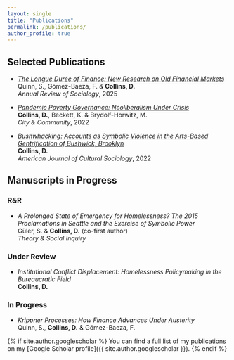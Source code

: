 ```yaml
---
layout: single
title: "Publications"
permalink: /publications/
author_profile: true
---
```


## Selected Publications

- [_The Longue Durée of Finance: New Research on Old Financial Markets_](https://www.annualreviews.org/content/journals/10.1146/annurev-soc-031021-105657)  
  Quinn, S., Gómez-Baeza, F. & **Collins, D.**  
  *Annual Review of Sociology*, 2025

- [_Pandemic Poverty Governance: Neoliberalism Under Crisis_](https://journals.sagepub.com/doi/10.1177/15356841221140078)  
  **Collins, D.**, Beckett, K. & Brydolf-Horwitz, M.  
  *City & Community*, 2022

- [_Bushwhacking: Accounts as Symbolic Violence in the Arts-Based Gentrification of Bushwick, Brooklyn_](https://link.springer.com/article/10.1057/s41290-021-00149-8)  
  **Collins, D.**  
  *American Journal of Cultural Sociology*, 2022

## Manuscripts in Progress

### R&R

- _A Prolonged State of Emergency for Homelessness? The 2015 Proclamations in Seattle and the Exercise of Symbolic Power_<br>
  Güler, S. & **Collins, D.** (co-first author)  
  *Theory & Social Inquiry* 
  
### Under Review

- _Institutional Conflict Displacement: Homelessness Policymaking in the Bureaucratic Field_  
  **Collins, D.**  

### In Progress

- _Krippner Processes: How Finance Advances Under Austerity_  
  Quinn, S., **Collins, D.** & Gómez-Baeza, F.  
  
{% if site.author.googlescholar %}
You can find a full list of my publications on my [Google Scholar profile]({{ site.author.googlescholar }}).
{% endif %}
